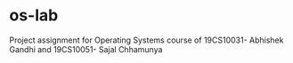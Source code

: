 # os-lab
Project assignment for Operating Systems course of 19CS10031- Abhishek Gandhi and 19CS10051- Sajal Chhamunya
